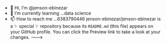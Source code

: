 - 👋 Hi, I’m @jenson-ebinezar
- 🌱 I’m currently learning ...data science
- 📫 How to reach me ...6383790446 
jenson-ebinezar/jenson-ebinezar is a ✨ special ✨ repository because its `README.md` (this file) appears on your GitHub profile.
You can click the Preview link to take a look at your changes.
--->
